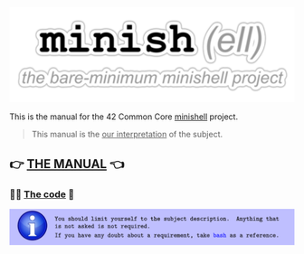 ![minish title](assets/minish_title.png)

This is the manual for the 42 Common Core [minishell](https://cdn.intra.42.fr/pdf/pdf/114775/en.subject.pdf) project.
 
> This manual is the <ins>our interpretation</ins> of the subject.

## 👉 [THE MANUAL](manual.md) 👈

### 🧑‍💻 [The code](https://github.com/LAG-jara/minishell) 👀

![disclaimer](assets/disclaimer.png)

